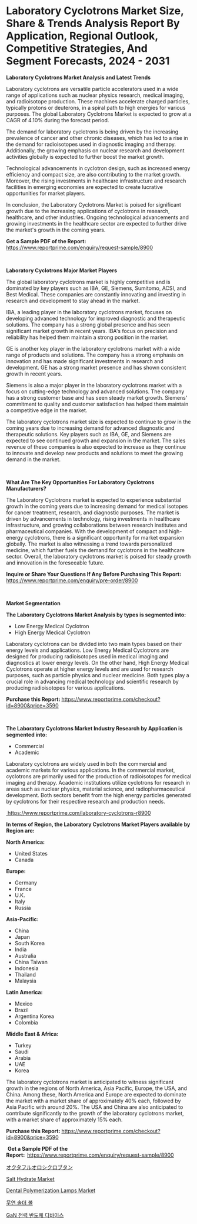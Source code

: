 <p><h1>Laboratory Cyclotrons Market Size, Share & Trends Analysis Report By Application, Regional Outlook, Competitive Strategies, And Segment Forecasts, 2024 - 2031</h1></p><p><strong>Laboratory Cyclotrons Market Analysis and Latest Trends</strong></p>
<p><p>Laboratory cyclotrons are versatile particle accelerators used in a wide range of applications such as nuclear physics research, medical imaging, and radioisotope production. These machines accelerate charged particles, typically protons or deuterons, in a spiral path to high energies for various purposes. The global Laboratory Cyclotrons Market is expected to grow at a CAGR of 4.10% during the forecast period.</p><p>The demand for laboratory cyclotrons is being driven by the increasing prevalence of cancer and other chronic diseases, which has led to a rise in the demand for radioisotopes used in diagnostic imaging and therapy. Additionally, the growing emphasis on nuclear research and development activities globally is expected to further boost the market growth.</p><p>Technological advancements in cyclotron design, such as increased energy efficiency and compact size, are also contributing to the market growth. Moreover, the rising investments in healthcare infrastructure and research facilities in emerging economies are expected to create lucrative opportunities for market players.</p><p>In conclusion, the Laboratory Cyclotrons Market is poised for significant growth due to the increasing applications of cyclotrons in research, healthcare, and other industries. Ongoing technological advancements and growing investments in the healthcare sector are expected to further drive the market's growth in the coming years.</p></p>
<p><strong>Get a Sample PDF of the Report:&nbsp;</strong> <a href="https://www.reportprime.com/enquiry/request-sample/8900">https://www.reportprime.com/enquiry/request-sample/8900</a></p>
<p>&nbsp;</p>
<p><strong>Laboratory Cyclotrons Major Market Players</strong></p>
<p><p>The global laboratory cyclotrons market is highly competitive and is dominated by key players such as IBA, GE, Siemens, Sumitomo, ACSI, and Best Medical. These companies are constantly innovating and investing in research and development to stay ahead in the market.</p><p>IBA, a leading player in the laboratory cyclotrons market, focuses on developing advanced technology for improved diagnostic and therapeutic solutions. The company has a strong global presence and has seen significant market growth in recent years. IBA's focus on precision and reliability has helped them maintain a strong position in the market.</p><p>GE is another key player in the laboratory cyclotrons market with a wide range of products and solutions. The company has a strong emphasis on innovation and has made significant investments in research and development. GE has a strong market presence and has shown consistent growth in recent years.</p><p>Siemens is also a major player in the laboratory cyclotrons market with a focus on cutting-edge technology and advanced solutions. The company has a strong customer base and has seen steady market growth. Siemens' commitment to quality and customer satisfaction has helped them maintain a competitive edge in the market.</p><p>The laboratory cyclotrons market size is expected to continue to grow in the coming years due to increasing demand for advanced diagnostic and therapeutic solutions. Key players such as IBA, GE, and Siemens are expected to see continued growth and expansion in the market. The sales revenue of these companies is also expected to increase as they continue to innovate and develop new products and solutions to meet the growing demand in the market.</p></p>
<p>&nbsp;</p>
<p><strong>What Are The Key Opportunities For Laboratory Cyclotrons Manufacturers?</strong></p>
<p><p>The Laboratory Cyclotrons market is expected to experience substantial growth in the coming years due to increasing demand for medical isotopes for cancer treatment, research, and diagnostic purposes. The market is driven by advancements in technology, rising investments in healthcare infrastructure, and growing collaborations between research institutes and pharmaceutical companies. With the development of compact and high-energy cyclotrons, there is a significant opportunity for market expansion globally. The market is also witnessing a trend towards personalized medicine, which further fuels the demand for cyclotrons in the healthcare sector. Overall, the laboratory cyclotrons market is poised for steady growth and innovation in the foreseeable future.</p></p>
<p><strong>Inquire or Share Your Questions If Any Before Purchasing This Report:</strong> <a href="https://www.reportprime.com/enquiry/pre-order/8900">https://www.reportprime.com/enquiry/pre-order/8900</a></p>
<p>&nbsp;</p>
<p><strong>Market Segmentation</strong></p>
<p><strong>The Laboratory Cyclotrons Market Analysis by types is segmented into:</strong></p>
<p><ul><li>Low Energy Medical Cyclotron</li><li>High Energy Medical Cyclotron</li></ul></p>
<p><p>Laboratory cyclotrons can be divided into two main types based on their energy levels and applications. Low Energy Medical Cyclotrons are designed for producing radioisotopes used in medical imaging and diagnostics at lower energy levels. On the other hand, High Energy Medical Cyclotrons operate at higher energy levels and are used for research purposes, such as particle physics and nuclear medicine. Both types play a crucial role in advancing medical technology and scientific research by producing radioisotopes for various applications.</p></p>
<p><strong>Purchase this Report:&nbsp;</strong><a href="https://www.reportprime.com/checkout?id=8900&price=3590">https://www.reportprime.com/checkout?id=8900&price=3590</a></p>
<p>&nbsp;</p>
<p><strong>The Laboratory Cyclotrons Market Industry Research by Application is segmented into:</strong></p>
<p><ul><li>Commercial</li><li>Academic</li></ul></p>
<p><p>Laboratory cyclotrons are widely used in both the commercial and academic markets for various applications. In the commercial market, cyclotrons are primarily used for the production of radioisotopes for medical imaging and therapy. Academic institutions utilize cyclotrons for research in areas such as nuclear physics, material science, and radiopharmaceutical development. Both sectors benefit from the high energy particles generated by cyclotrons for their respective research and production needs.</p></p>
<p><a href="https://www.reportprime.com/laboratory-cyclotrons-r8900">&nbsp;https://www.reportprime.com/laboratory-cyclotrons-r8900</a></p>
<p><strong>In terms of Region, the Laboratory Cyclotrons Market Players available by Region are:</strong></p>
<p>
    <p> <strong> North America: </strong>
        <ul>
            <li>United States</li>
            <li>Canada</li>
        </ul>
        </p> 
    <p> <strong> Europe: </strong>
        <ul>
            <li>Germany</li>
            <li>France</li>
            <li>U.K.</li>
            <li>Italy</li>
            <li>Russia</li>
        </ul>
        </p> 
    <p> <strong> Asia-Pacific: </strong>
        <ul>
            <li>China</li>
            <li>Japan</li>
            <li>South Korea</li>
            <li>India</li>
            <li>Australia</li>
            <li>China Taiwan</li>
            <li>Indonesia</li>
            <li>Thailand</li>
            <li>Malaysia</li>
        </ul>
        </p> 
    <p> <strong> Latin America: </strong>
        <ul>
            <li>Mexico</li>
            <li>Brazil</li>
            <li>Argentina Korea</li>
            <li>Colombia</li>
        </ul>
        </p> 
    <p> <strong> Middle East & Africa: </strong>
        <ul>
            <li>Turkey</li>
            <li>Saudi</li>
            <li>Arabia</li>
            <li>UAE</li>
            <li>Korea</li>
        </ul>
    </p>
    </p>
<p><p>The laboratory cyclotrons market is anticipated to witness significant growth in the regions of North America, Asia Pacific, Europe, the USA, and China. Among these, North America and Europe are expected to dominate the market with a market share of approximately 40% each, followed by Asia Pacific with around 20%. The USA and China are also anticipated to contribute significantly to the growth of the laboratory cyclotrons market, with a market share of approximately 15% each.</p></p>
<p><strong>Purchase this Report: </strong><a href="https://www.reportprime.com/checkout?id=8900&price=3590">https://www.reportprime.com/checkout?id=8900&price=3590</a></p>
<p>&nbsp;<strong>Get a Sample PDF of the Report:&nbsp;&nbsp;</strong><a href="https://www.reportprime.com/enquiry/request-sample/8900">https://www.reportprime.com/enquiry/request-sample/8900</a></p>
<p><strong></strong></p>
<p><p><a href="https://github.com/SarahFahey88/Market-Research-Report-List-1/blob/main/733404123220.md">オクタフルオロシクロブタン</a></p><p><a href="https://issuu.com/reportprime-2/docs/salt-hydrate-market-size-2030.pptx">Salt Hydrate Market</a></p><p><a href="https://github.com/irfadac/Market-Research-Report-List-2/blob/main/dental-polymerization-lamps-market.md">Dental Polymerization Lamps Market</a></p><p><a href="https://github.com/lkwggful07722/Market-Research-Report-List-1/blob/main/139065735267.md">무연 솔더 볼</a></p><p><a href="https://github.com/ZacharyScthmitt4465/Market-Research-Report-List-1/blob/main/304548135270.md">GaN 전력 반도체 디바이스</a></p></p>